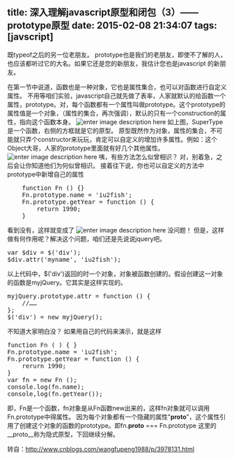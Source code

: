 title: 深入理解javascript原型和闭包（3）——prototype原型
date: 2015-02-08 21:34:07
tags: [javscript]
---
既typeof之后的另一位老朋友。
prototype也是我们的老朋友，即使不了解的人，也应该都听过它的大名。如果它还是您的新朋友，我估计您也是javascript 的新朋友。

在第一节中说道，函数也是一种对象，它也是属性集合，也可以对函数进行自定义属性。<!--more-->
不用等咱们实验，javascript自己就先做了表率，人家就默认的给函数一个属性，prototype。对，每个函数都有一个属性叫做prototype。这个prototype的属性值是一个对象，（属性的集合，再次强调），默认的只有一个construction的属性，指向这个函数本身。<!--more-->
![enter image description here](http://images.cnitblog.com/blog/138012/201409/172121182841896.png)
如上图，SuperType是一个函数，右侧的方框就是它的原型。
原型既然作为对象，属性的集合，不可能就只弄个constructor来玩玩，肯定可以自定义的增加许多属性。例如：这个Object大哥，人家的prototype里面就有好几个其他属性。
![enter image description here](http://images.cnitblog.com/blog/138012/201409/172130097842386.png)
咦，有些方法怎么似曾相识？
对，别着急，之后会让你知道他们为何似曾相识。
接着往下说，你也可以自定义的方法中prototype中新增自己的属性
<pre>
	function Fn () {}
	Fn.prototype.name = 'iu2fish';
	Fn.prototype.getYear = function () {
		return 1990;
	}
</pre>
看到没有，这样就变成了
![enter image description here](http://images.cnitblog.com/blog/138012/201409/172138591437263.png)
没问题！
但是，这样做有何作用呢？解决这个问题，咱们还是先说说jquery吧。
<pre>
var $div = $('div');
$div.attr('myname', 'iu2fish');
</pre>
以上代码中，$('div')返回的时一个对象，对象被函数创建的。假设创建这一对象的函数是myjQuery。它其实是这样实现的。
<pre>
myjQuery.prototype.attr = function () {
	//……
};
$('div') = new myjQuery();
</pre>
不知道大家明白没？
如果用自己的代码来演示，就是这样
<pre>
function Fn ( ) { }
Fn.prototype.name = 'iu2fish';
Fn.prototype.getYear = function () {
	rerurn 1990;
}
var fn = new Fn ();
console.log(fn.name);
console,log(fn.getYear());
</pre>
即，Fn是一个函数，fn对象是从Fn函数new出来的，这样fn对象就可以调用Fn.prototype中得属性。
因为每个对象都有一个隐藏的属性"__proto__"，这个属性引用了创建这个对象的函数的prototype。即fn.__proto__ === Fn.prototype 这里的__proto__称为隐式原型，下回继续分解。

转自：http://www.cnblogs.com/wangfupeng1988/p/3978131.html
